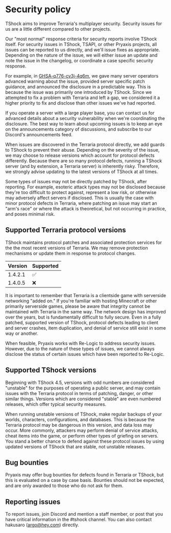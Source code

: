 # Security policy

TShock aims to improve Terraria's multiplayer security. Security issues
for us are a little different compared to other projects.

Our "most normal" response criteria for security reports involve TShock
itself. For security issues in TShock, TSAPI, or other Pryaxis
projects, all issues can be reported to us directly, and we'll issue
fixes as appropriate. Depending on the nature of the issue, we will
either issue an update and note the issue in the changelog, or
coordinate a case specific security response.

For example, in [GHSA-q776-cv3j-4q6m](https://github.com/Pryaxis/TShock/security/advisories/GHSA-q776-cv3j-4q6m),
we gave many server operators advanced warning about the issue,
provided server specific patch guidance, and announced the disclosure
in a predictable way. This is because the issue was primarily one
introduced by TShock. Since we attempted to fix a problem with Terraria
and left a gap, we considered it a higher priority to fix and disclose
than other issues we've had reported.

If you operate a server with a large player base, you can contact us for
advanced details about a security vulnerability when we're coordinating
the disclosure. The best way to learn about upcoming issues is to keep
an eye on the announcements category of discussions, and subscribe to
our Discord's announcements feed.

When issues are discovered in the Terraria protocol directly, we add
guards to TShock to prevent their abuse. Depending on the severity of
the issue, we may choose to release versions which account for protocol
defects differently. Because there are so many protocol defects,
running a TShock server (and by extension, a Terraria server) is
inherently risky. Therefore, we strongly advise updating to the latest
versions of TShock at all times.

Some types of issues may not be directly patched by TShock, after
reporting. For example, esoteric attack types may not be disclosed
because they're too difficult to protect against, represent a low risk,
or otherwise may adversely affect servers if disclosed. This is usually
the case with minor protocol defects in Terraria, where patching an
issue may start an "arm's race" or where the attack is theoretical, but
not occurring in practice, and poses minimal risk.

## Supported Terraria protocol versions

TShock maintains protocol patches and associated protection services for
the the most recent versions of Terraria. We may remove protection
mechanisms or update them in response to protocol changes.

| Version | Supported          |
| ------- | ------------------ |
| 1.4.2.1 | :white_check_mark: |
| 1.4.0.5 | :x:                |

It is important to remember that Terraria is a clientside game with
serverside networking "added on." If you're familiar with hosting
Minecraft or other primarily serverside games, please be aware that
integrity cannot be maintained with Terraria in the same way. The
network design has improved over the years, but is fundamentally
difficult to fully secure. Even in a fully patched, supported version
of TShock, protocol defects leading to client and server crashes, item
duplication, and denial of service still exist in some way or another.

When feasible, Pryaxis works with Re-Logic to address security issues.
However, due to the nature of these types of issues, we cannot always
disclose the status of certain issues which have been reported to
Re-Logic.

## Supported TShock versions

Beginning with TShock 4.5, versions with odd numbers are
considered "unstable" for the purposes of operating a public server,
and may contain issues with the Terraria protocol in terms of patching,
danger, or other similar things. Versions which are considered "stable"
are even numbered releases, which offer typical security measures.

When running unstable versions of TShock, make regular backups of your
worlds, characters, configurations, and databases. This is because the
Terraria protocol may be dangerous in this version, and data loss may
occur. More commonly, attackers may perform denial of service attacks,
cheat items into the game, or perform other types of griefing on
servers. You stand a better chance to defend against these protocol
issues by using updated versions of TShock that are stable, not
unstable releases.

## Bug bounties

Pryaxis may offer bug bounties for defects found in Terraria or TShock,
but this is evaluated on a case by case basis. Bounties should not be
expected, and are only awarded to those who do not ask for them.

## Reporting issues

To report issues, join Discord and mention a staff member, or post that
you have critical information in the #tshock channel. You can also
contact hakusaro (argo@hey.com) directly.
